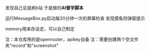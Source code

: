 发现自己总是刷b站
于是做的**AI督学脚本**

运行MessageBox.py启动每20分钟一次的屏幕检查
发现摸鱼则弹窗提示

memory用来存设定，可以自己制定

注：本仓库用的是openrouter，apikey自备
注：需要创建两个空文件夹"record"和"screenshot"
